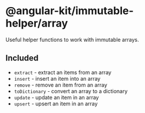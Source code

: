 # @angular-kit/immutable-helper/array

Useful helper functions to work with immutable arrays.

## Included

- `extract` - extract an items from an array
- `insert` - insert an item into an array
- `remove` - remove an item from an array
- `toDictionary` - convert an array to a dictionary
- `update` - update an item in an array
- `upsert` - upsert an item in an array
